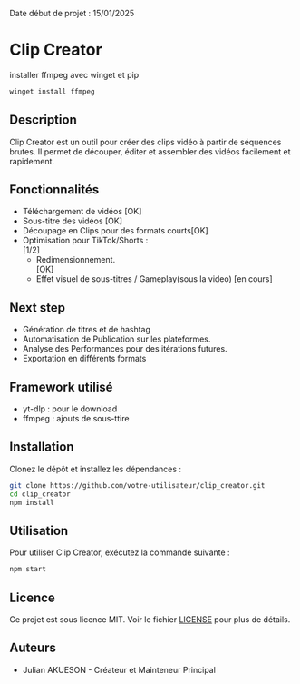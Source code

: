 Date début de projet : 15/01/2025

# Clip Creator

installer ffmpeg avec winget et pip
```bash
winget install ffmpeg 
```
## Description
Clip Creator est un outil pour créer des clips vidéo à partir de séquences brutes. Il permet de découper, éditer et assembler des vidéos facilement et rapidement.

## Fonctionnalités
- Téléchargement de vidéos [OK]
- Sous-titre des vidéos [OK]
- Découpage en Clips pour des formats courts[OK]
- Optimisation pour TikTok/Shorts : <br/> [1/2]
    - Redimensionnement.<br/> [OK]
    - Effet visuel de sous-titres / Gameplay(sous la video) [en cours]
## Next step
- Génération de titres et de hashtag
- Automatisation de Publication sur les plateformes.
- Analyse des Performances pour des itérations futures.
- Exportation en différents formats 

## Framework utilisé
- yt-dlp : pour le download <br/>
- ffmpeg : ajouts de sous-ttire 

## Installation
Clonez le dépôt et installez les dépendances :
```bash
git clone https://github.com/votre-utilisateur/clip_creator.git
cd clip_creator
npm install
```

## Utilisation
Pour utiliser Clip Creator, exécutez la commande suivante :
```bash
npm start
```

## Licence
Ce projet est sous licence MIT. Voir le fichier [LICENSE](LICENSE) pour plus de détails.

## Auteurs
- Julian AKUESON - Créateur et Mainteneur Principal

